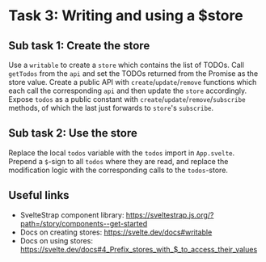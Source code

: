 # Task 3: Writing and using a $store

## Sub task 1: Create the store

Use a `writable` to create a `store` which contains the list of TODOs. Call `getTodos` from the `api` and set the TODOs returned from the Promise as the store value.
Create a public API with `create`/`update`/`remove` functions which each call the corresponding `api` and then update the `store` accordingly. Expose `todos` as a public constant with `create`/`update`/`remove`/`subscribe` methods, of which the last just forwards to `store`'s `subscribe`.

## Sub task 2: Use the store

Replace the local `todos` variable with the `todos` import in `App.svelte`. Prepend a `$`-sign to all `todos` where they are read, and replace the modification logic with the corresponding calls to the `todos`-store.

## Useful links

- SvelteStrap component library: https://sveltestrap.js.org/?path=/story/components--get-started
- Docs on creating stores: https://svelte.dev/docs#writable
- Docs on using stores: https://svelte.dev/docs#4_Prefix_stores_with_$_to_access_their_values
